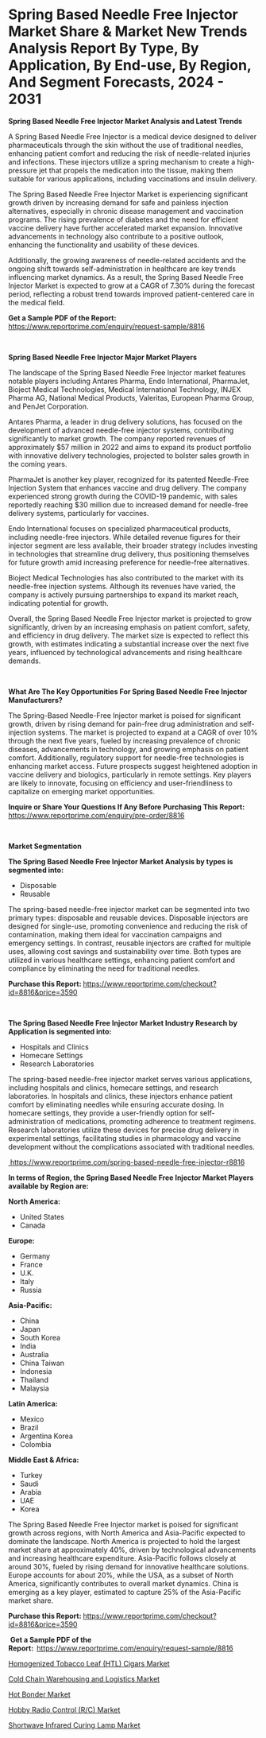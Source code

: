 <p><h1>Spring Based Needle Free Injector Market Share & Market New Trends Analysis Report By Type, By Application, By End-use, By Region, And Segment Forecasts, 2024 - 2031</h1></p><p><strong>Spring Based Needle Free Injector Market Analysis and Latest Trends</strong></p>
<p><p>A Spring Based Needle Free Injector is a medical device designed to deliver pharmaceuticals through the skin without the use of traditional needles, enhancing patient comfort and reducing the risk of needle-related injuries and infections. These injectors utilize a spring mechanism to create a high-pressure jet that propels the medication into the tissue, making them suitable for various applications, including vaccinations and insulin delivery.</p><p>The Spring Based Needle Free Injector Market is experiencing significant growth driven by increasing demand for safe and painless injection alternatives, especially in chronic disease management and vaccination programs. The rising prevalence of diabetes and the need for efficient vaccine delivery have further accelerated market expansion. Innovative advancements in technology also contribute to a positive outlook, enhancing the functionality and usability of these devices.</p><p>Additionally, the growing awareness of needle-related accidents and the ongoing shift towards self-administration in healthcare are key trends influencing market dynamics. As a result, the Spring Based Needle Free Injector Market is expected to grow at a CAGR of 7.30% during the forecast period, reflecting a robust trend towards improved patient-centered care in the medical field.</p></p>
<p><strong>Get a Sample PDF of the Report:&nbsp;</strong> <a href="https://www.reportprime.com/enquiry/request-sample/8816">https://www.reportprime.com/enquiry/request-sample/8816</a></p>
<p>&nbsp;</p>
<p><strong>Spring Based Needle Free Injector Major Market Players</strong></p>
<p><p>The landscape of the Spring Based Needle Free Injector market features notable players including Antares Pharma, Endo International, PharmaJet, Bioject Medical Technologies, Medical International Technology, INJEX Pharma AG, National Medical Products, Valeritas, European Pharma Group, and PenJet Corporation. </p><p>Antares Pharma, a leader in drug delivery solutions, has focused on the development of advanced needle-free injector systems, contributing significantly to market growth. The company reported revenues of approximately $57 million in 2022 and aims to expand its product portfolio with innovative delivery technologies, projected to bolster sales growth in the coming years.</p><p>PharmaJet is another key player, recognized for its patented Needle-Free Injection System that enhances vaccine and drug delivery. The company experienced strong growth during the COVID-19 pandemic, with sales reportedly reaching $30 million due to increased demand for needle-free delivery systems, particularly for vaccines.</p><p>Endo International focuses on specialized pharmaceutical products, including needle-free injectors. While detailed revenue figures for their injector segment are less available, their broader strategy includes investing in technologies that streamline drug delivery, thus positioning themselves for future growth amid increasing preference for needle-free alternatives.</p><p>Bioject Medical Technologies has also contributed to the market with its needle-free injection systems. Although its revenues have varied, the company is actively pursuing partnerships to expand its market reach, indicating potential for growth.</p><p>Overall, the Spring Based Needle Free Injector market is projected to grow significantly, driven by an increasing emphasis on patient comfort, safety, and efficiency in drug delivery. The market size is expected to reflect this growth, with estimates indicating a substantial increase over the next five years, influenced by technological advancements and rising healthcare demands.</p></p>
<p>&nbsp;</p>
<p><strong>What Are The Key Opportunities For Spring Based Needle Free Injector Manufacturers?</strong></p>
<p><p>The Spring-Based Needle-Free Injector market is poised for significant growth, driven by rising demand for pain-free drug administration and self-injection systems. The market is projected to expand at a CAGR of over 10% through the next five years, fueled by increasing prevalence of chronic diseases, advancements in technology, and growing emphasis on patient comfort. Additionally, regulatory support for needle-free technologies is enhancing market access. Future prospects suggest heightened adoption in vaccine delivery and biologics, particularly in remote settings. Key players are likely to innovate, focusing on efficiency and user-friendliness to capitalize on emerging market opportunities.</p></p>
<p><strong>Inquire or Share Your Questions If Any Before Purchasing This Report:</strong> <a href="https://www.reportprime.com/enquiry/pre-order/8816">https://www.reportprime.com/enquiry/pre-order/8816</a></p>
<p>&nbsp;</p>
<p><strong>Market Segmentation</strong></p>
<p><strong>The Spring Based Needle Free Injector Market Analysis by types is segmented into:</strong></p>
<p><ul><li>Disposable</li><li>Reusable</li></ul></p>
<p><p>The spring-based needle-free injector market can be segmented into two primary types: disposable and reusable devices. Disposable injectors are designed for single-use, promoting convenience and reducing the risk of contamination, making them ideal for vaccination campaigns and emergency settings. In contrast, reusable injectors are crafted for multiple uses, allowing cost savings and sustainability over time. Both types are utilized in various healthcare settings, enhancing patient comfort and compliance by eliminating the need for traditional needles.</p></p>
<p><strong>Purchase this Report:&nbsp;</strong><a href="https://www.reportprime.com/checkout?id=8816&price=3590">https://www.reportprime.com/checkout?id=8816&price=3590</a></p>
<p>&nbsp;</p>
<p><strong>The Spring Based Needle Free Injector Market Industry Research by Application is segmented into:</strong></p>
<p><ul><li>Hospitals and Clinics</li><li>Homecare Settings</li><li>Research Laboratories</li></ul></p>
<p><p>The spring-based needle-free injector market serves various applications, including hospitals and clinics, homecare settings, and research laboratories. In hospitals and clinics, these injectors enhance patient comfort by eliminating needles while ensuring accurate dosing. In homecare settings, they provide a user-friendly option for self-administration of medications, promoting adherence to treatment regimens. Research laboratories utilize these devices for precise drug delivery in experimental settings, facilitating studies in pharmacology and vaccine development without the complications associated with traditional needles.</p></p>
<p><a href="https://www.reportprime.com/spring-based-needle-free-injector-r8816">&nbsp;https://www.reportprime.com/spring-based-needle-free-injector-r8816</a></p>
<p><strong>In terms of Region, the Spring Based Needle Free Injector Market Players available by Region are:</strong></p>
<p>
    <p> <strong> North America: </strong>
        <ul>
            <li>United States</li>
            <li>Canada</li>
        </ul>
        </p> 
    <p> <strong> Europe: </strong>
        <ul>
            <li>Germany</li>
            <li>France</li>
            <li>U.K.</li>
            <li>Italy</li>
            <li>Russia</li>
        </ul>
        </p> 
    <p> <strong> Asia-Pacific: </strong>
        <ul>
            <li>China</li>
            <li>Japan</li>
            <li>South Korea</li>
            <li>India</li>
            <li>Australia</li>
            <li>China Taiwan</li>
            <li>Indonesia</li>
            <li>Thailand</li>
            <li>Malaysia</li>
        </ul>
        </p> 
    <p> <strong> Latin America: </strong>
        <ul>
            <li>Mexico</li>
            <li>Brazil</li>
            <li>Argentina Korea</li>
            <li>Colombia</li>
        </ul>
        </p> 
    <p> <strong> Middle East & Africa: </strong>
        <ul>
            <li>Turkey</li>
            <li>Saudi</li>
            <li>Arabia</li>
            <li>UAE</li>
            <li>Korea</li>
        </ul>
    </p>
    </p>
<p><p>The Spring Based Needle Free Injector market is poised for significant growth across regions, with North America and Asia-Pacific expected to dominate the landscape. North America is projected to hold the largest market share at approximately 40%, driven by technological advancements and increasing healthcare expenditure. Asia-Pacific follows closely at around 30%, fueled by rising demand for innovative healthcare solutions. Europe accounts for about 20%, while the USA, as a subset of North America, significantly contributes to overall market dynamics. China is emerging as a key player, estimated to capture 25% of the Asia-Pacific market share.</p></p>
<p><strong>Purchase this Report: </strong><a href="https://www.reportprime.com/checkout?id=8816&price=3590">https://www.reportprime.com/checkout?id=8816&price=3590</a></p>
<p>&nbsp;<strong>Get a Sample PDF of the Report:&nbsp;&nbsp;</strong><a href="https://www.reportprime.com/enquiry/request-sample/8816">https://www.reportprime.com/enquiry/request-sample/8816</a></p>
<p><strong></strong></p>
<p><p><a href="https://medium.com/@alan.ball8990/the-global-homogenized-tobacco-leaf-htl-cigars-market-identifies-drivers-restraints-13596c4c876e">Homogenized Tobacco Leaf (HTL) Cigars Market</a></p><p><a href="https://issuu.com/reportprime-2/docs/cold-chain-warehousing-and-logistic_a1d5180c9ab33a">Cold Chain Warehousing and Logistics Market</a></p><p><a href="https://www.linkedin.com/pulse/hot-bonder-market-share-new-trends-analysis-its-type-application-h5wkc?trackingId=6MvbiMbgSVmoFmOTk7lPAA%3D%3D">Hot Bonder Market</a></p><p><a href="https://medium.com/@alan.ball8990/this-hobby-radio-control-r-c-market-research-report-evaluates-the-key-market-trends-drivers-6cd2e557fd54">Hobby Radio Control (R/C) Market</a></p><p><a href="https://www.linkedin.com/pulse/what-innovations-market-trends-shaping-shortwave-infrared-curing-wjoyc?trackingId=9W9IN3YQSlKGwCX3yFzIfw%3D%3D">Shortwave Infrared Curing Lamp Market</a></p></p>